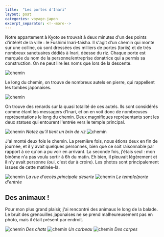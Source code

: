 ```yaml
---
title:  "Les portes d'Inari"
layout: post
categories: voyage-japon
excerpt_separator: <!--more-->
---
```



Notre appartement à Kyoto se trouvait à deux minutes d'un des points d'intérêt de la ville : le Fushimi Inari-taisha. Il s'agit d'un chemin qui monte sur une colline, où sont dressées des milliers de portes (toriis) et de très nombreux sanctuaires dédiés à Inari, déesse du riz. Chaque porte est marquée du nom de la personne/entreprise donatrice qui a permis sa construction. On ne peut lire les noms que lors de la descente.

![chemin](/assets/images/voyage-japon/inari-portes.jpg)

<!--more-->

Le long du chemin, on trouve de nombreux autels en pierre, qui rappellent les tombes japonaises.

![chemin](/assets/images/voyage-japon/inari-typique.jpg)

On trouve des renards sur la quasi totalité de ces autels.  Ils sont considérés comme étant les messagers d'Inari, et on en voit donc de nombreuses représentations le long du chemin. Deux magnifiques représentants sont les deux statues qui entourent l'entrée vers le temple principal. 

![chemin](/assets/images/voyage-japon/inari-renard-1.jpg)
*Notez qu'il tient un brin de riz*
![chemin](/assets/images/voyage-japon/inari-renard-2.jpg)

J'ai monté deux fois le chemin. La première fois, nous étions deux en fin de journée, et il y avait quelques personnes, bien que ce soit raisonnable par rapport à ce qu'on a pu voir en arrivant. La seconde fois, j'étais seul : mon binôme n'a pas voulu sortir à 6h du matin. Eh bien, il pleuvait légèrement et il n'y avait personne (oui, c'est dur à croire). Les photos sont principalement issues de cette matinée-là.

![chemin](/assets/images/voyage-japon/inari-place-deserte.jpg)
*La rue d'accès principale déserte*
![chemin](/assets/images/voyage-japon/inari-temple.jpg)
*Le temple/porte d'entrée*

## Des animaux !

Pour mon plus grand plaisir, j'ai rencontré des animaux le long de la balade. Le bruit des grenouilles japonaises ne se prend malheureusement pas en photo, mais il était présent par endroit.

![chemin](/assets/images/voyage-japon/inari-chat.jpg)
*Des chats*
![chemin](/assets/images/voyage-japon/inari-corbeau.jpg)
*Un corbeau*
![chemin](/assets/images/voyage-japon/inari-poisson.jpg)
*Des carpes*


